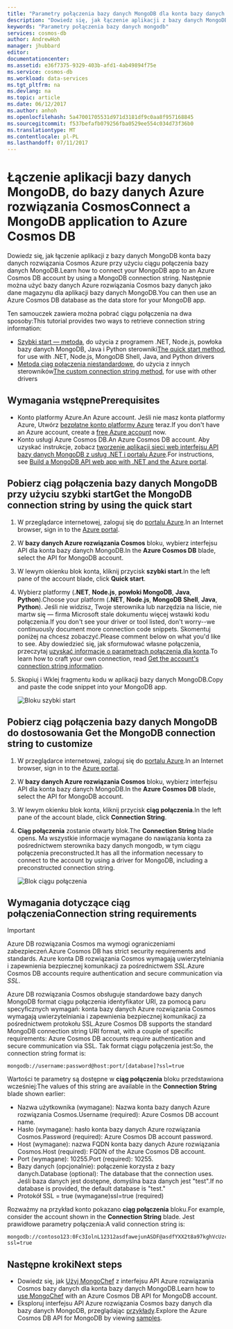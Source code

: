 ```yaml
---
title: "Parametry połączenia bazy danych MongoDB dla konta bazy danych Azure rozwiązania Cosmos | Dokumentacja firmy Microsoft"
description: "Dowiedz się, jak łączenie aplikacji z bazy danych MongoDB konta bazy danych rozwiązania Cosmos Azure przy użyciu ciągu połączenia bazy danych MongoDB."
keywords: "Parametry połączenia bazy danych mongodb"
services: cosmos-db
author: AndrewHoh
manager: jhubbard
editor: 
documentationcenter: 
ms.assetid: e36f7375-9329-403b-afd1-4ab49894f75e
ms.service: cosmos-db
ms.workload: data-services
ms.tgt_pltfrm: na
ms.devlang: na
ms.topic: article
ms.date: 06/12/2017
ms.author: anhoh
ms.openlocfilehash: 5a47001705531d971d3181df9c0aa8f957168845
ms.sourcegitcommit: f537befafb079256fba0529ee554c034d73f36b0
ms.translationtype: MT
ms.contentlocale: pl-PL
ms.lasthandoff: 07/11/2017
---
```

# <a name="connect-a-mongodb-application-to-azure-cosmos-db"></a><span data-ttu-id="ad8db-104">Łączenie aplikacji bazy danych MongoDB, do bazy danych Azure rozwiązania Cosmos</span><span class="sxs-lookup"><span data-stu-id="ad8db-104">Connect a MongoDB application to Azure Cosmos DB</span></span>
<span data-ttu-id="ad8db-105">Dowiedz się, jak łączenie aplikacji z bazy danych MongoDB konta bazy danych rozwiązania Cosmos Azure przy użyciu ciągu połączenia bazy danych MongoDB.</span><span class="sxs-lookup"><span data-stu-id="ad8db-105">Learn how to connect your MongoDB app to an Azure Cosmos DB account by using a MongoDB connection string.</span></span> <span data-ttu-id="ad8db-106">Następnie można użyć bazy danych Azure rozwiązania Cosmos bazy danych jako dane magazynu dla aplikacji bazy danych MongoDB.</span><span class="sxs-lookup"><span data-stu-id="ad8db-106">You can then use an Azure Cosmos DB database as the data store for your MongoDB app.</span></span> 

<span data-ttu-id="ad8db-107">Ten samouczek zawiera można pobrać ciągu połączenia na dwa sposoby:</span><span class="sxs-lookup"><span data-stu-id="ad8db-107">This tutorial provides two ways to retrieve connection string information:</span></span>

- <span data-ttu-id="ad8db-108">[Szybki start — metoda](#QuickstartConnection), do użycia z programem .NET, Node.js, powłoka bazy danych MongoDB, Java i Python sterowniki</span><span class="sxs-lookup"><span data-stu-id="ad8db-108">[The quick start method](#QuickstartConnection), for use with .NET, Node.js, MongoDB Shell, Java, and Python drivers</span></span>
- <span data-ttu-id="ad8db-109">[Metoda ciąg połączenia niestandardowe](#GetCustomConnection), do użycia z innych sterowników</span><span class="sxs-lookup"><span data-stu-id="ad8db-109">[The custom connection string method](#GetCustomConnection), for use with other drivers</span></span>

## <a name="prerequisites"></a><span data-ttu-id="ad8db-110">Wymagania wstępne</span><span class="sxs-lookup"><span data-stu-id="ad8db-110">Prerequisites</span></span>

- <span data-ttu-id="ad8db-111">Konto platformy Azure.</span><span class="sxs-lookup"><span data-stu-id="ad8db-111">An Azure account.</span></span> <span data-ttu-id="ad8db-112">Jeśli nie masz konta platformy Azure, Utwórz [bezpłatne konto platformy Azure](https://azure.microsoft.com/free/) teraz.</span><span class="sxs-lookup"><span data-stu-id="ad8db-112">If you don't have an Azure account, create a [free Azure account](https://azure.microsoft.com/free/) now.</span></span> 
- <span data-ttu-id="ad8db-113">Konto usługi Azure Cosmos DB.</span><span class="sxs-lookup"><span data-stu-id="ad8db-113">An Azure Cosmos DB account.</span></span> <span data-ttu-id="ad8db-114">Aby uzyskać instrukcje, zobacz [tworzenie aplikacji sieci web interfejsu API bazy danych MongoDB z usług .NET i portalu Azure](create-mongodb-dotnet.md).</span><span class="sxs-lookup"><span data-stu-id="ad8db-114">For instructions, see [Build a MongoDB API web app with .NET and the Azure portal](create-mongodb-dotnet.md).</span></span>

## <span data-ttu-id="ad8db-115"><a id="QuickstartConnection"></a>Pobierz ciąg połączenia bazy danych MongoDB przy użyciu szybki start</span><span class="sxs-lookup"><span data-stu-id="ad8db-115"><a id="QuickstartConnection"></a>Get the MongoDB connection string by using the quick start</span></span>
1. <span data-ttu-id="ad8db-116">W przeglądarce internetowej, zaloguj się do [portalu Azure](https://portal.azure.com).</span><span class="sxs-lookup"><span data-stu-id="ad8db-116">In an Internet browser, sign in to the [Azure portal](https://portal.azure.com).</span></span>
2. <span data-ttu-id="ad8db-117">W **bazy danych Azure rozwiązania Cosmos** bloku, wybierz interfejsu API dla konta bazy danych MongoDB.</span><span class="sxs-lookup"><span data-stu-id="ad8db-117">In the **Azure Cosmos DB** blade, select the API for MongoDB account.</span></span> 
3. <span data-ttu-id="ad8db-118">W lewym okienku blok konta, kliknij przycisk **szybki start**.</span><span class="sxs-lookup"><span data-stu-id="ad8db-118">In the left pane of the account blade, click **Quick start**.</span></span> 
4. <span data-ttu-id="ad8db-119">Wybierz platformy (**.NET**, **Node.js**, **powłoki MongoDB**, **Java**, **Python**).</span><span class="sxs-lookup"><span data-stu-id="ad8db-119">Choose your platform (**.NET**, **Node.js**, **MongoDB Shell**, **Java**, **Python**).</span></span> <span data-ttu-id="ad8db-120">Jeśli nie widzisz, Twoje sterownika lub narzędzia na liście, nie martw się — firma Microsoft stale dokumentu więcej wstawki kodu połączenia.</span><span class="sxs-lookup"><span data-stu-id="ad8db-120">If you don't see your driver or tool listed, don't worry--we continuously document more connection code snippets.</span></span> <span data-ttu-id="ad8db-121">Skomentuj poniżej na chcesz zobaczyć.</span><span class="sxs-lookup"><span data-stu-id="ad8db-121">Please comment below on what you'd like to see.</span></span> <span data-ttu-id="ad8db-122">Aby dowiedzieć się, jak sformułować własne połączenia, przeczytaj [uzyskać informacje o parametrach połączenia dla konta](#GetCustomConnection).</span><span class="sxs-lookup"><span data-stu-id="ad8db-122">To learn how to craft your own connection, read [Get the account's connection string information](#GetCustomConnection).</span></span>
5. <span data-ttu-id="ad8db-123">Skopiuj i Wklej fragmentu kodu w aplikacji bazy danych MongoDB.</span><span class="sxs-lookup"><span data-stu-id="ad8db-123">Copy and paste the code snippet into your MongoDB app.</span></span>

    ![Bloku szybki start](./media/connect-mongodb-account/QuickStartBlade.png)

## <span data-ttu-id="ad8db-125"><a id="GetCustomConnection"></a>Pobierz ciąg połączenia bazy danych MongoDB do dostosowania</span><span class="sxs-lookup"><span data-stu-id="ad8db-125"><a id="GetCustomConnection"></a> Get the MongoDB connection string to customize</span></span>
1. <span data-ttu-id="ad8db-126">W przeglądarce internetowej, zaloguj się do [portalu Azure](https://portal.azure.com).</span><span class="sxs-lookup"><span data-stu-id="ad8db-126">In an Internet browser, sign in to the [Azure portal](https://portal.azure.com).</span></span>
2. <span data-ttu-id="ad8db-127">W **bazy danych Azure rozwiązania Cosmos** bloku, wybierz interfejsu API dla konta bazy danych MongoDB.</span><span class="sxs-lookup"><span data-stu-id="ad8db-127">In the **Azure Cosmos DB** blade, select the API for MongoDB account.</span></span> 
3. <span data-ttu-id="ad8db-128">W lewym okienku blok konta, kliknij przycisk **ciąg połączenia**.</span><span class="sxs-lookup"><span data-stu-id="ad8db-128">In the left pane of the account blade, click **Connection String**.</span></span> 
4. <span data-ttu-id="ad8db-129">**Ciąg połączenia** zostanie otwarty blok.</span><span class="sxs-lookup"><span data-stu-id="ad8db-129">The **Connection String** blade opens.</span></span> <span data-ttu-id="ad8db-130">Ma wszystkie informacje wymagane do nawiązania konta za pośrednictwem sterownika bazy danych mongodb, w tym ciągu połączenia preconstructed.</span><span class="sxs-lookup"><span data-stu-id="ad8db-130">It has all the information necessary to connect to the account by using a driver for MongoDB, including a preconstructed connection string.</span></span>

    ![Blok ciągu połączenia](./media/connect-mongodb-account/ConnectionStringBlade.png)

## <a name="connection-string-requirements"></a><span data-ttu-id="ad8db-132">Wymagania dotyczące ciąg połączenia</span><span class="sxs-lookup"><span data-stu-id="ad8db-132">Connection string requirements</span></span>
> [!Important]
> <span data-ttu-id="ad8db-133">Azure DB rozwiązania Cosmos ma wymogi ograniczeniami zabezpieczeń.</span><span class="sxs-lookup"><span data-stu-id="ad8db-133">Azure Cosmos DB has strict security requirements and standards.</span></span> <span data-ttu-id="ad8db-134">Azure konta DB rozwiązania Cosmos wymagają uwierzytelniania i zapewnienia bezpiecznej komunikacji za pośrednictwem *SSL*.</span><span class="sxs-lookup"><span data-stu-id="ad8db-134">Azure Cosmos DB accounts require authentication and secure communication via *SSL*.</span></span> 
>
>

<span data-ttu-id="ad8db-135">Azure DB rozwiązania Cosmos obsługuje standardowe bazy danych MongoDB format ciągu połączenia identyfikator URI, za pomocą paru specyficznych wymagań: konta bazy danych Azure rozwiązania Cosmos wymagają uwierzytelniania i zapewnienia bezpiecznej komunikacji za pośrednictwem protokołu SSL.</span><span class="sxs-lookup"><span data-stu-id="ad8db-135">Azure Cosmos DB supports the standard MongoDB connection string URI format, with a couple of specific requirements: Azure Cosmos DB accounts require authentication and secure communication via SSL.</span></span> <span data-ttu-id="ad8db-136">Tak format ciągu połączenia jest:</span><span class="sxs-lookup"><span data-stu-id="ad8db-136">So, the connection string format is:</span></span>

    mongodb://username:password@host:port/[database]?ssl=true

<span data-ttu-id="ad8db-137">Wartości te parametry są dostępne w **ciąg połączenia** bloku przedstawiona wcześniej:</span><span class="sxs-lookup"><span data-stu-id="ad8db-137">The values of this string are available in the **Connection String** blade shown earlier:</span></span>

* <span data-ttu-id="ad8db-138">Nazwa użytkownika (wymagane): Nazwa konta bazy danych Azure rozwiązania Cosmos.</span><span class="sxs-lookup"><span data-stu-id="ad8db-138">Username (required): Azure Cosmos DB account name.</span></span>
* <span data-ttu-id="ad8db-139">Hasło (wymagane): hasło konta bazy danych Azure rozwiązania Cosmos.</span><span class="sxs-lookup"><span data-stu-id="ad8db-139">Password (required): Azure Cosmos DB account password.</span></span>
* <span data-ttu-id="ad8db-140">Host (wymagane): nazwa FQDN konta bazy danych Azure rozwiązania Cosmos.</span><span class="sxs-lookup"><span data-stu-id="ad8db-140">Host (required): FQDN of the Azure Cosmos DB account.</span></span>
* <span data-ttu-id="ad8db-141">Port (wymagane): 10255.</span><span class="sxs-lookup"><span data-stu-id="ad8db-141">Port (required): 10255.</span></span>
* <span data-ttu-id="ad8db-142">Bazy danych (opcjonalnie): połączenie korzysta z bazy danych.</span><span class="sxs-lookup"><span data-stu-id="ad8db-142">Database (optional): The database that the connection uses.</span></span> <span data-ttu-id="ad8db-143">Jeśli baza danych jest dostępne, domyślna baza danych jest "test".</span><span class="sxs-lookup"><span data-stu-id="ad8db-143">If no database is provided, the default database is "test."</span></span>
* <span data-ttu-id="ad8db-144">Protokół SSL = true (wymagane)</span><span class="sxs-lookup"><span data-stu-id="ad8db-144">ssl=true (required)</span></span>

<span data-ttu-id="ad8db-145">Rozważmy na przykład konto pokazano **ciąg połączenia** bloku.</span><span class="sxs-lookup"><span data-stu-id="ad8db-145">For example, consider the account shown in the **Connection String** blade.</span></span> <span data-ttu-id="ad8db-146">Jest prawidłowe parametry połączenia:</span><span class="sxs-lookup"><span data-stu-id="ad8db-146">A valid connection string is:</span></span>

    mongodb://contoso123:0Fc3IolnL12312asdfawejunASDF@asdfYXX2t8a97kghVcUzcDv98hawelufhawefafnoQRGwNj2nMPL1Y9qsIr9Srdw==@anhohmongo.documents.azure.com:10255/mydatabase?ssl=true

## <a name="next-steps"></a><span data-ttu-id="ad8db-147">Następne kroki</span><span class="sxs-lookup"><span data-stu-id="ad8db-147">Next steps</span></span>
* <span data-ttu-id="ad8db-148">Dowiedz się, jak [Użyj MongoChef](mongodb-mongochef.md) z interfejsu API Azure rozwiązania Cosmos bazy danych dla konta bazy danych MongoDB.</span><span class="sxs-lookup"><span data-stu-id="ad8db-148">Learn how to [use MongoChef](mongodb-mongochef.md) with an Azure Cosmos DB API for MongoDB account.</span></span>
* <span data-ttu-id="ad8db-149">Eksploruj interfejsu API Azure rozwiązania Cosmos bazy danych dla bazy danych MongoDB, przeglądając [przykłady](mongodb-samples.md).</span><span class="sxs-lookup"><span data-stu-id="ad8db-149">Explore the Azure Cosmos DB API for MongoDB by viewing [samples](mongodb-samples.md).</span></span>
